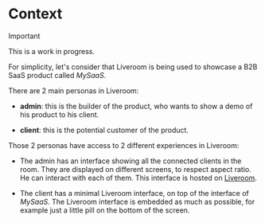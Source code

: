 # Context

> [!IMPORTANT]  
> This is a work in progress.

For simplicity, let's consider that Liveroom is being used to showcase a B2B SaaS product called _MySaaS_.

There are 2 main personas in Liveroom:

- **admin**: this is the builder of the product, who wants to show a demo of his product to his client.

- **client**: this is the potential customer of the product.

Those 2 personas have access to 2 different experiences in Liveroom:

- The admin has an interface showing all the connected clients in the room. They are displayed on different screens, to respect aspect ratio. He can interact with each of them. This interface is hosted on [Liveroom](https://liveroom.app).

- The client has a minimal Liveroom interface, on top of the interface of _MySaaS_. The Liveroom interface is embedded as much as possible, for example just a little pill on the bottom of the screen.
